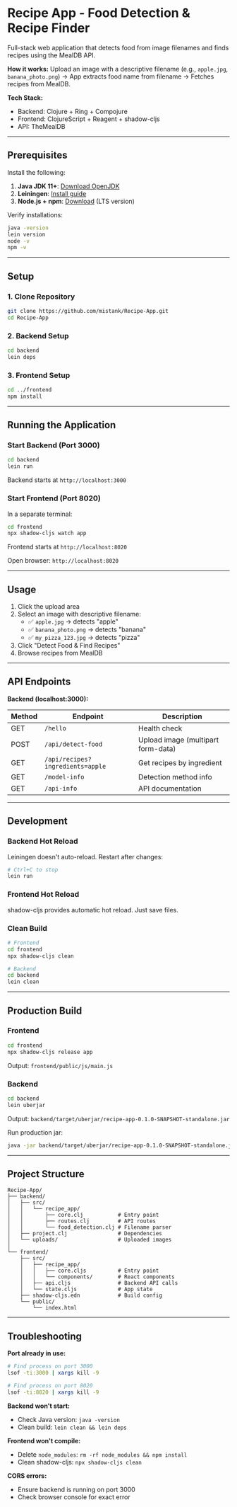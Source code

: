 # Recipe App - Food Detection & Recipe Finder

Full-stack web application that detects food from image filenames and finds recipes using the MealDB API.

**How it works:** Upload an image with a descriptive filename (e.g., `apple.jpg`, `banana_photo.png`) → App extracts food name from filename → Fetches recipes from MealDB.

**Tech Stack:**

-   Backend: Clojure + Ring + Compojure
-   Frontend: ClojureScript + Reagent + shadow-cljs
-   API: TheMealDB

---

## Prerequisites

Install the following:

1. **Java JDK 11+**: [Download OpenJDK](https://adoptium.net/)
2. **Leiningen**: [Install guide](https://leiningen.org/#install)
3. **Node.js + npm**: [Download](https://nodejs.org/) (LTS version)

Verify installations:

```bash
java -version
lein version
node -v
npm -v
```

---

## Setup

### 1. Clone Repository

```bash
git clone https://github.com/mistank/Recipe-App.git
cd Recipe-App
```

### 2. Backend Setup

```bash
cd backend
lein deps
```

### 3. Frontend Setup

```bash
cd ../frontend
npm install
```

---

## Running the Application

### Start Backend (Port 3000)

```bash
cd backend
lein run
```

Backend starts at `http://localhost:3000`

### Start Frontend (Port 8020)

In a separate terminal:

```bash
cd frontend
npx shadow-cljs watch app
```

Frontend starts at `http://localhost:8020`

Open browser: `http://localhost:8020`

---

## Usage

1. Click the upload area
2. Select an image with descriptive filename:
    - ✅ `apple.jpg` → detects "apple"
    - ✅ `banana_photo.png` → detects "banana"
    - ✅ `my_pizza_123.jpg` → detects "pizza"
3. Click "Detect Food & Find Recipes"
4. Browse recipes from MealDB

---

## API Endpoints

**Backend (localhost:3000):**

| Method | Endpoint                         | Description                        |
| ------ | -------------------------------- | ---------------------------------- |
| GET    | `/hello`                         | Health check                       |
| POST   | `/api/detect-food`               | Upload image (multipart form-data) |
| GET    | `/api/recipes?ingredients=apple` | Get recipes by ingredient          |
| GET    | `/model-info`                    | Detection method info              |
| GET    | `/api-info`                      | API documentation                  |

---

## Development

### Backend Hot Reload

Leiningen doesn't auto-reload. Restart after changes:

```bash
# Ctrl+C to stop
lein run
```

### Frontend Hot Reload

shadow-cljs provides automatic hot reload. Just save files.

### Clean Build

```bash
# Frontend
cd frontend
npx shadow-cljs clean

# Backend
cd backend
lein clean
```

---

## Production Build

### Frontend

```bash
cd frontend
npx shadow-cljs release app
```

Output: `frontend/public/js/main.js`

### Backend

```bash
cd backend
lein uberjar
```

Output: `backend/target/uberjar/recipe-app-0.1.0-SNAPSHOT-standalone.jar`

Run production jar:

```bash
java -jar backend/target/uberjar/recipe-app-0.1.0-SNAPSHOT-standalone.jar
```

---

## Project Structure

```
Recipe-App/
├── backend/
│   ├── src/
│   │   └── recipe_app/
│   │       ├── core.clj           # Entry point
│   │       ├── routes.clj         # API routes
│   │       └── food_detection.clj # Filename parser
│   ├── project.clj                # Dependencies
│   └── uploads/                   # Uploaded images
│
└── frontend/
    ├── src/
    │   ├── recipe_app/
    │   │   ├── core.cljs          # Entry point
    │   │   └── components/        # React components
    │   ├── api.cljs               # Backend API calls
    │   └── state.cljs             # App state
    ├── shadow-cljs.edn            # Build config
    └── public/
        └── index.html
```

---

## Troubleshooting

**Port already in use:**

```bash
# Find process on port 3000
lsof -ti:3000 | xargs kill -9

# Find process on port 8020
lsof -ti:8020 | xargs kill -9
```

**Backend won't start:**

-   Check Java version: `java -version`
-   Clean build: `lein clean && lein deps`

**Frontend won't compile:**

-   Delete `node_modules`: `rm -rf node_modules && npm install`
-   Clean shadow-cljs: `npx shadow-cljs clean`

**CORS errors:**

-   Ensure backend is running on port 3000
-   Check browser console for exact error

